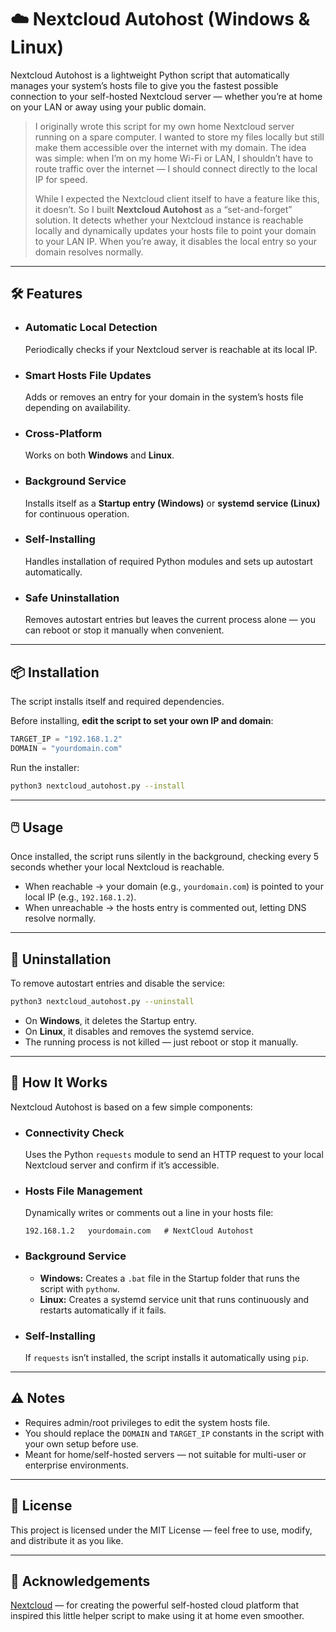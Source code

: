 # ☁️ Nextcloud Autohost (Windows & Linux)

Nextcloud Autohost is a lightweight Python script that automatically manages your system’s hosts file to give you the fastest possible connection to your self-hosted Nextcloud server — whether you’re at home on your LAN or away using your public domain.

> I originally wrote this script for my own home Nextcloud server running on a spare computer. I wanted to store my files locally but still make them accessible over the internet with my domain. The idea was simple: when I’m on my home Wi-Fi or LAN, I shouldn’t have to route traffic over the internet — I should connect directly to the local IP for speed.
>
> While I expected the Nextcloud client itself to have a feature like this, it doesn’t. So I built **Nextcloud Autohost** as a “set-and-forget” solution. It detects whether your Nextcloud instance is reachable locally and dynamically updates your hosts file to point your domain to your LAN IP. When you’re away, it disables the local entry so your domain resolves normally.

---

## 🛠️ Features

* ### Automatic Local Detection

  Periodically checks if your Nextcloud server is reachable at its local IP.

* ### Smart Hosts File Updates

  Adds or removes an entry for your domain in the system’s hosts file depending on availability.

* ### Cross-Platform

  Works on both **Windows** and **Linux**.

* ### Background Service

  Installs itself as a **Startup entry (Windows)** or **systemd service (Linux)** for continuous operation.

* ### Self-Installing

  Handles installation of required Python modules and sets up autostart automatically.

* ### Safe Uninstallation

  Removes autostart entries but leaves the current process alone — you can reboot or stop it manually when convenient.

---

## 📦 Installation

The script installs itself and required dependencies.

Before installing, **edit the script to set your own IP and domain**:

```python
TARGET_IP = "192.168.1.2"
DOMAIN = "yourdomain.com"
```

Run the installer:

```bash
python3 nextcloud_autohost.py --install
```

---

## 🖱️ Usage

Once installed, the script runs silently in the background, checking every 5 seconds whether your local Nextcloud is reachable.

* When reachable → your domain (e.g., `yourdomain.com`) is pointed to your local IP (e.g., `192.168.1.2`).
* When unreachable → the hosts entry is commented out, letting DNS resolve normally.

---

## 🧹 Uninstallation

To remove autostart entries and disable the service:

```bash
python3 nextcloud_autohost.py --uninstall
```

* On **Windows**, it deletes the Startup entry.
* On **Linux**, it disables and removes the systemd service.
* The running process is not killed — just reboot or stop it manually.

---

## 🧬 How It Works

Nextcloud Autohost is based on a few simple components:

* ### Connectivity Check

  Uses the Python `requests` module to send an HTTP request to your local Nextcloud server and confirm if it’s accessible.

* ### Hosts File Management

  Dynamically writes or comments out a line in your hosts file:

  ```
  192.168.1.2   yourdomain.com   # NextCloud Autohost
  ```

* ### Background Service

  * **Windows:** Creates a `.bat` file in the Startup folder that runs the script with `pythonw`.
  * **Linux:** Creates a systemd service unit that runs continuously and restarts automatically if it fails.

* ### Self-Installing

  If `requests` isn’t installed, the script installs it automatically using `pip`.

---

## ⚠️ Notes

* Requires admin/root privileges to edit the system hosts file.
* You should replace the `DOMAIN` and `TARGET_IP` constants in the script with your own setup before use.
* Meant for home/self-hosted servers — not suitable for multi-user or enterprise environments.

---


## 📜 License

This project is licensed under the MIT License — feel free to use, modify, and distribute it as you like.

---

## 🤝 Acknowledgements

[Nextcloud](https://github.com/nextcloud) — for creating the powerful self-hosted cloud platform that inspired this little helper script to make using it at home even smoother.
